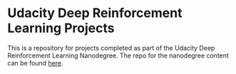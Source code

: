 # Udacity Deep Reinforcement Learning Projects

This is a repository for projects completed as part of the Udacity Deep Reinforcement Learning Nanodegree. The repo for the nanodegree content can be found [here](https://github.com/udacity/deep-reinforcement-learning).
